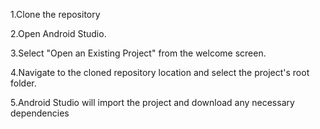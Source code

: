 1.Clone the repository

2.Open Android Studio.

3.Select "Open an Existing Project" from the welcome screen.

4.Navigate to the cloned repository location and select the project's root folder.

5.Android Studio will import the project and download any necessary dependencies
